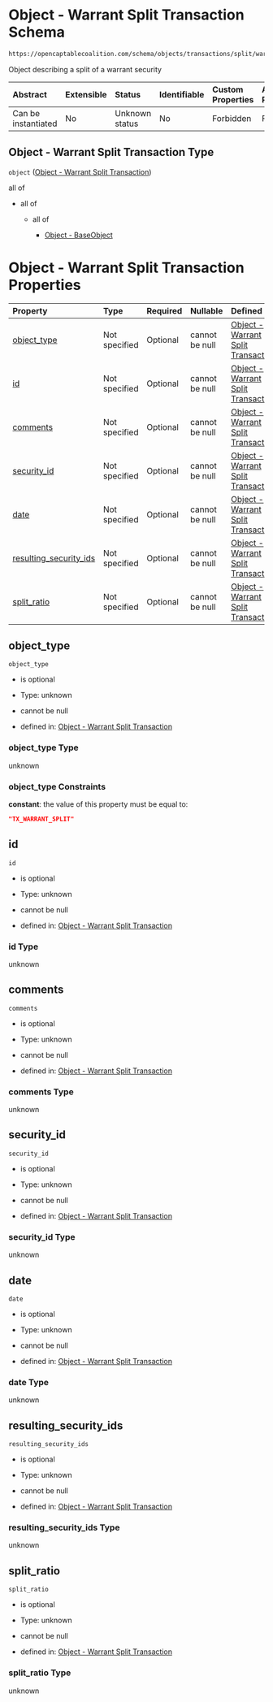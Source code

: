 # Object - Warrant Split Transaction Schema

```txt
https://opencaptablecoalition.com/schema/objects/transactions/split/warrant_split
```

Object describing a split of a warrant security

| Abstract            | Extensible | Status         | Identifiable | Custom Properties | Additional Properties | Access Restrictions | Defined In                                                                                                          |
| :------------------ | :--------- | :------------- | :----------- | :---------------- | :-------------------- | :------------------ | :------------------------------------------------------------------------------------------------------------------ |
| Can be instantiated | No         | Unknown status | No           | Forbidden         | Forbidden             | none                | [WarrantSplit.schema.json](../../schema/objects/transactions/split/WarrantSplit.schema.json "open original schema") |

## Object - Warrant Split Transaction Type

`object` ([Object - Warrant Split Transaction](warrantsplit.md))

all of

*   all of

    *   all of

        *   [Object - BaseObject](basetransaction-allof-object---baseobject.md "check type definition")

# Object - Warrant Split Transaction Properties

| Property                                          | Type          | Required | Nullable       | Defined by                                                                                                                                                                                                     |
| :------------------------------------------------ | :------------ | :------- | :------------- | :------------------------------------------------------------------------------------------------------------------------------------------------------------------------------------------------------------- |
| [object_type](#object_type)                       | Not specified | Optional | cannot be null | [Object - Warrant Split Transaction](warrantsplit-properties-object_type.md "https://opencaptablecoalition.com/schema/objects/transactions/split/warrant_split#/properties/object_type")                       |
| [id](#id)                                         | Not specified | Optional | cannot be null | [Object - Warrant Split Transaction](warrantsplit-properties-id.md "https://opencaptablecoalition.com/schema/objects/transactions/split/warrant_split#/properties/id")                                         |
| [comments](#comments)                             | Not specified | Optional | cannot be null | [Object - Warrant Split Transaction](warrantsplit-properties-comments.md "https://opencaptablecoalition.com/schema/objects/transactions/split/warrant_split#/properties/comments")                             |
| [security_id](#security_id)                       | Not specified | Optional | cannot be null | [Object - Warrant Split Transaction](warrantsplit-properties-security_id.md "https://opencaptablecoalition.com/schema/objects/transactions/split/warrant_split#/properties/security_id")                       |
| [date](#date)                                     | Not specified | Optional | cannot be null | [Object - Warrant Split Transaction](warrantsplit-properties-date.md "https://opencaptablecoalition.com/schema/objects/transactions/split/warrant_split#/properties/date")                                     |
| [resulting_security_ids](#resulting_security_ids) | Not specified | Optional | cannot be null | [Object - Warrant Split Transaction](warrantsplit-properties-resulting_security_ids.md "https://opencaptablecoalition.com/schema/objects/transactions/split/warrant_split#/properties/resulting_security_ids") |
| [split_ratio](#split_ratio)                       | Not specified | Optional | cannot be null | [Object - Warrant Split Transaction](warrantsplit-properties-split_ratio.md "https://opencaptablecoalition.com/schema/objects/transactions/split/warrant_split#/properties/split_ratio")                       |

## object_type



`object_type`

*   is optional

*   Type: unknown

*   cannot be null

*   defined in: [Object - Warrant Split Transaction](warrantsplit-properties-object_type.md "https://opencaptablecoalition.com/schema/objects/transactions/split/warrant_split#/properties/object_type")

### object_type Type

unknown

### object_type Constraints

**constant**: the value of this property must be equal to:

```json
"TX_WARRANT_SPLIT"
```

## id



`id`

*   is optional

*   Type: unknown

*   cannot be null

*   defined in: [Object - Warrant Split Transaction](warrantsplit-properties-id.md "https://opencaptablecoalition.com/schema/objects/transactions/split/warrant_split#/properties/id")

### id Type

unknown

## comments



`comments`

*   is optional

*   Type: unknown

*   cannot be null

*   defined in: [Object - Warrant Split Transaction](warrantsplit-properties-comments.md "https://opencaptablecoalition.com/schema/objects/transactions/split/warrant_split#/properties/comments")

### comments Type

unknown

## security_id



`security_id`

*   is optional

*   Type: unknown

*   cannot be null

*   defined in: [Object - Warrant Split Transaction](warrantsplit-properties-security_id.md "https://opencaptablecoalition.com/schema/objects/transactions/split/warrant_split#/properties/security_id")

### security_id Type

unknown

## date



`date`

*   is optional

*   Type: unknown

*   cannot be null

*   defined in: [Object - Warrant Split Transaction](warrantsplit-properties-date.md "https://opencaptablecoalition.com/schema/objects/transactions/split/warrant_split#/properties/date")

### date Type

unknown

## resulting_security_ids



`resulting_security_ids`

*   is optional

*   Type: unknown

*   cannot be null

*   defined in: [Object - Warrant Split Transaction](warrantsplit-properties-resulting_security_ids.md "https://opencaptablecoalition.com/schema/objects/transactions/split/warrant_split#/properties/resulting_security_ids")

### resulting_security_ids Type

unknown

## split_ratio



`split_ratio`

*   is optional

*   Type: unknown

*   cannot be null

*   defined in: [Object - Warrant Split Transaction](warrantsplit-properties-split_ratio.md "https://opencaptablecoalition.com/schema/objects/transactions/split/warrant_split#/properties/split_ratio")

### split_ratio Type

unknown
